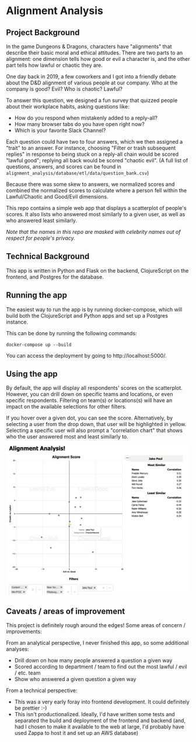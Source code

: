 # Alignment Analysis
## Project Background

In the game Dungeons & Dragons, characters have "alignments" that describe their basic moral and ethical attitudes. There are two parts to an alignment: one dimension tells how good or evil a character is, and the other part tells how lawful or chaotic they are.

One day back in 2019, a few coworkers and I got into a friendly debate about the D&D alignment of various people at our company.  Who at the company is good?  Evil?  Who is chaotic?  Lawful?

To answer this question, we designed a fun survey that quizzed people about their workplace habits, asking questions like:
- How do you respond when mistakenly added to a reply-all?
- How many browser tabs do you have open right now?
- Which is your favorite Slack Channel?

Each question could have two to four answers, which we then assigned a "trait" to an answer. For instance, choosing "Filter or trash subsequent replies" in response to being stuck on a reply-all chain would be scored "lawful good"; replying all back would be scored "chaotic evil".   (A full list of questions, answers, and scores can be found in `alignment_analysis/database/etl/data/question_bank.csv`)

Because there was some skew to answers, we normalized scores and combined the normalized scores to calculate where a person fell within the Lawful/Chaotic and Good/Evil dimensions.

This repo contains a simple web app that displays a scatterplot of people's scores.  It also lists who answered most similarly to a given user, as well as who answered least similarly.

*Note that the names in this repo are masked with celebrity names out of respect for people's privacy.*

## Technical Background
This app is written in Python and Flask on the backend, ClojureScript on the frontend, and Postgres for the database.

## Running the app
The easiest way to run the app is by running docker-compose, which will build both the ClojureScript and Python apps and set up a Postgres instance.

This can be done by running the following commands:
```
docker-compose up --build
```

You can access the deployment by going to http://localhost:5000/.

## Using the app
By default, the app will display all respondents' scores on the scatterplot.  However, you can drill down on specific teams and locations, or even specific respondents.  Filtering on team(s) or locations(s) will have an impact on the available selections for other filters.

If you hover over a given dot, you can see the score.  Alternatively, by selecting a user from the drop down, that user will be highlighted in yellow.  Selecting a specific user will also prompt a "correlation chart" that shows who the user answered most and least similarly to.

![example](resources/example.png)

## Caveats / areas of improvement
This project is definitely rough around the edges!  Some areas of concern / improvements:

From an analytical perspective, I never finished this app, so some additional analyses:
- Drill down on how many people answered a question a given way
- Scored according to department / team to find out the most lawful / evil / etc. team
- Show who answered a given question a given way

From a technical perspective:
- This was a very early foray into frontend development.  It could definitely be prettier :-)
- This isn't productionalized.  Ideally, I'd have written some tests and separated the build and deployment of the frontend and backend (and, had I chosen to make it available to the web at large, I'd probably have used Zappa to host it and set up an AWS database)